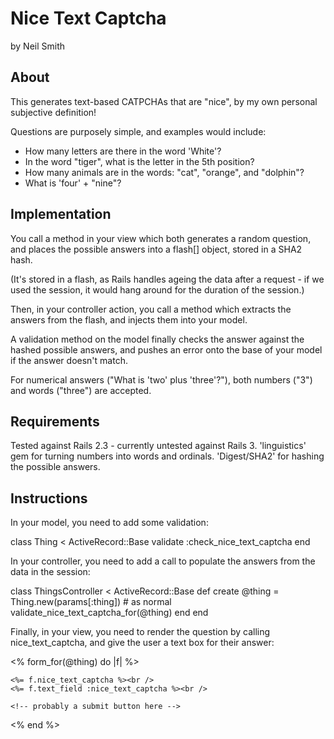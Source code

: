 Nice Text Captcha
=================

by Neil Smith

About
-----

This generates text-based CATPCHAs that are "nice", by my own personal
subjective definition!

Questions are purposely simple, and examples would include:

* How many letters are there in the word 'White'?
* In the word "tiger", what is the letter in the 5th position?
* How many animals are in the words: "cat", "orange", and "dolphin"?
* What is 'four' + "nine"?

Implementation
--------------

You call a method in your view which both generates a random question, and places
the possible answers into a flash[] object, stored in a SHA2 hash.

(It's stored in a flash, as Rails handles ageing the data after a request - if we
used the session, it would hang around for the duration of the session.)

Then, in your controller action, you call a method which extracts the answers from
the flash, and injects them into your model.

A validation method on the model finally checks the answer against the hashed
possible answers, and pushes an error onto the base of your model if the answer
doesn't match.

For numerical answers ("What is 'two' plus 'three'?"), both numbers ("3") and
words ("three") are accepted.

Requirements
------------

Tested against Rails 2.3 - currently untested against Rails 3.
'linguistics' gem for turning numbers into words and ordinals.
'Digest/SHA2' for hashing the possible answers.

Instructions
------------

In your model, you need to add some validation:

class Thing < ActiveRecord::Base
  validate :check_nice_text_captcha
end

In your controller, you need to add a call to populate the answers from the
data in the session:

class ThingsController < ActiveRecord::Base
  def create
		@thing = Thing.new(params[:thing]) # as normal
		validate_nice_text_captcha_for(@thing)
	end
end

Finally, in your view, you need to render the question by calling nice_text_captcha,
and give the user a text box for their answer:

<% form_for(@thing) do |f| %>
  <!-- normal form elements here -->

	<%= f.nice_text_captcha %><br />
	<%= f.text_field :nice_text_captcha %><br />
	
	<!-- probably a submit button here -->

<% end %>
